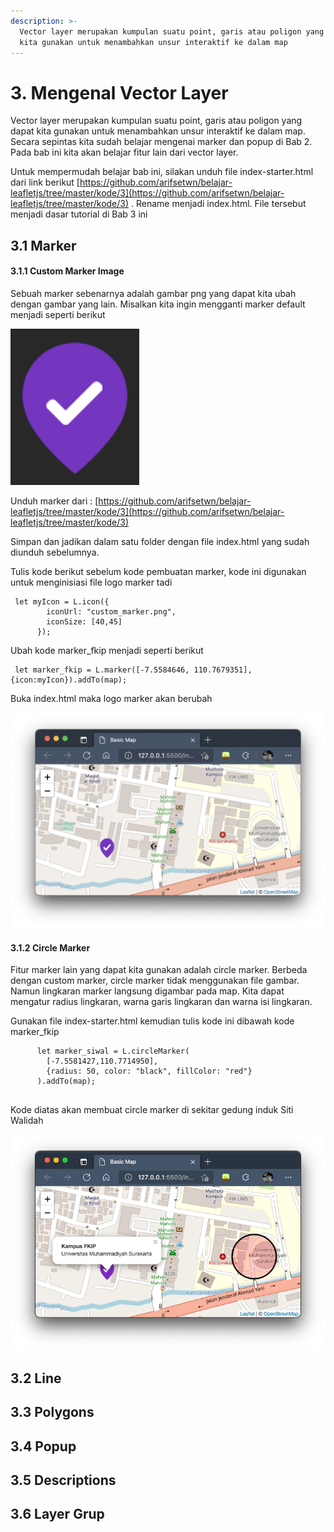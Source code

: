 ```yaml
---
description: >-
  Vector layer merupakan kumpulan suatu point, garis atau poligon yang dapat
  kita gunakan untuk menambahkan unsur interaktif ke dalam map
---
```


# 3. Mengenal Vector Layer

Vector layer merupakan kumpulan suatu point, garis atau poligon yang dapat kita gunakan untuk menambahkan unsur interaktif ke dalam map. Secara sepintas kita sudah belajar mengenai marker dan popup di Bab 2. Pada bab ini kita akan belajar fitur lain dari vector layer.

Untuk mempermudah belajar bab ini, silakan unduh file index-starter.html dari link berikut [https://github.com/arifsetwn/belajar-leafletjs/tree/master/kode/3](https://github.com/arifsetwn/belajar-leafletjs/tree/master/kode/3) . Rename menjadi index.html. File tersebut menjadi dasar tutorial di Bab 3 ini

## 3.1 Marker

#### 3.1.1 Custom Marker Image

Sebuah marker sebenarnya adalah gambar png yang dapat kita ubah dengan gambar yang lain.  Misalkan kita ingin mengganti marker default menjadi seperti berikut&#x20;

![](<../.gitbook/assets/image (3).png>)

Unduh marker dari : [https://github.com/arifsetwn/belajar-leafletjs/tree/master/kode/3](https://github.com/arifsetwn/belajar-leafletjs/tree/master/kode/3)

Simpan dan jadikan dalam satu folder dengan file index.html yang sudah diunduh sebelumnya.

Tulis kode berikut sebelum kode pembuatan marker, kode ini digunakan untuk menginisiasi file logo marker tadi

```
 let myIcon = L.icon({
        iconUrl: "custom_marker.png",
        iconSize: [40,45]
      });
```

Ubah kode marker\_fkip menjadi seperti berikut

```
 let marker_fkip = L.marker([-7.5584646, 110.7679351], {icon:myIcon}).addTo(map);
```

Buka index.html maka logo marker akan berubah

![custom marker image](../.gitbook/assets/image.png)

#### 3.1.2 Circle Marker

Fitur marker lain yang dapat kita gunakan adalah circle marker. Berbeda dengan custom marker, circle marker tidak menggunakan file gambar. Namun lingkaran marker langsung digambar pada map. Kita dapat mengatur radius lingkaran, warna garis lingkaran dan warna isi lingkaran.

Gunakan file index-starter.html kemudian tulis kode ini dibawah kode marker\_fkip

```
      let marker_siwal = L.circleMarker(
        [-7.5581427,110.7714950], 
        {radius: 50, color: "black", fillColor: "red"}
      ).addTo(map);
      
```

Kode diatas akan membuat circle marker di sekitar gedung induk Siti Walidah

![Circle Marker](<../.gitbook/assets/image (1).png>)

## 3.2 Line

## 3.3 Polygons

## 3.4 Popup

## 3.5 Descriptions

## 3.6 Layer Grup
